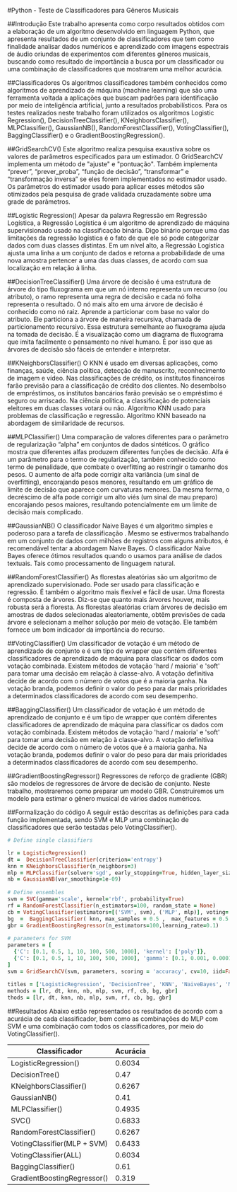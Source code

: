 #Python - Teste de Classificadores para Gêneros Musicais

##Introdução
Este trabalho apresenta como corpo resultados obtidos com a elaboração de um algoritmo desenvolvido em linguagem Python, que apresenta resultados de um conjunto de classificadores que tem como finalidade analisar dados numéricos e aprendizado com imagens espectrais de áudio oriundas de experimentos com diferentes gêneros musicais, buscando como resultado de importância a busca por um classificador ou uma combinação de classificadores que mostrarem uma melhor acurácia.

##Classificadores
Os algoritmos classificadores também conhecidos como algoritmos de aprendizado de máquina (machine learning) que são uma ferramenta voltada a aplicações que buscam padrões para identificação por meio de inteligência artificial, junto a resultados probabilísticos.
Para os testes realizados neste trabalho foram utilizados os algoritmos Logistic Regression(), DecisionTreeClassifier(), KNeighborsClassifier(), MLPClassifier(), GaussianNB(), RandomForestClassifier(), VotingClassifier(), BaggingClassifier() e o GradientBoostingRegression().

##GridSearchCV()
	Este algoritmo realiza pesquisa exaustiva sobre os valores de parâmetros especificados para um estimador. O GridSearchCV implementa um método de "ajuste" e "pontuação". Também implementa “prever”, “prever_proba”, “função de decisão”, “transformar” e “transformação inversa” se eles forem implementados no estimador usado.
Os parâmetros do estimador usado para aplicar esses métodos são otimizados pela pesquisa de grade validada cruzadamente sobre uma grade de parâmetros.

##Logistic Regression()
	Apesar da palavra Regressão em Regressão Logística, a Regressão Logística é um algoritmo de aprendizado de máquina supervisionado usado na classificação binária. Digo binário porque uma das limitações da regressão logística é o fato de que ele só pode categorizar dados com duas classes distintas. Em um nível alto, a Regressão Logística ajusta uma linha a um conjunto de dados e retorna a probabilidade de uma nova amostra pertencer a uma das duas classes, de acordo com sua localização em relação à linha.

##DecisionTreeClassifier()
	Uma árvore de decisão é uma estrutura de árvore do tipo fluxograma em que um nó interno representa um recurso (ou atributo), o ramo representa uma regra de decisão e cada nó folha representa o resultado. O nó mais alto em uma árvore de decisão é conhecido como nó raiz. Aprende a particionar com base no valor do atributo. Ele particiona a árvore de maneira recursiva, chamada de particionamento recursivo. Essa estrutura semelhante ao fluxograma ajuda na tomada de decisão. É a visualização como um diagrama de fluxograma que imita facilmente o pensamento no nível humano. É por isso que as árvores de decisão são fáceis de entender e interpretar.

##KNeighborsClassifier()
O KNN é usado em diversas aplicações, como finanças, saúde, ciência política, detecção de manuscrito, reconhecimento de imagem e vídeo. Nas classificações de crédito, os institutos financeiros farão previsão para a classificação de crédito dos clientes. No desembolso de empréstimos, os institutos bancários farão previsão se o empréstimo é seguro ou arriscado. Na ciência política, a classificação de potenciais eleitores em duas classes votará ou não. Algoritmo KNN usado para problemas de classificação e regressão. Algoritmo KNN baseado na abordagem de similaridade de recursos.

##MLPClassifier()
Uma comparação de valores diferentes para o parâmetro de regularização “alpha” em conjuntos de dados sintéticos. O gráfico mostra que diferentes alfas produzem diferentes funções de decisão. Alfa é um parâmetro para o termo de regularização, também conhecido como termo de penalidade, que combate o overfitting ao restringir o tamanho dos pesos. O aumento de alfa pode corrigir alta variância (um sinal de overfitting), encorajando pesos menores, resultando em um gráfico de limite de decisão que aparece com curvaturas menores. Da mesma forma, o decréscimo de alfa pode corrigir um alto viés (um sinal de mau preparo) encorajando pesos maiores, resultando potencialmente em um limite de decisão mais complicado.

##GaussianNB()
	O classificador Naive Bayes é um algoritmo simples e poderoso para a  tarefa de classificação . Mesmo se estivermos trabalhando em um conjunto de dados com milhões de registros com alguns atributos, é recomendável tentar a abordagem Naive Bayes. O classificador Naive Bayes oferece ótimos resultados quando o usamos para análise de dados textuais. Tais como processamento de linguagem natural.

##RandomForestClassifier()
	As florestas aleatórias são um algoritmo de aprendizado supervisionado. Pode ser usado para classificação e regressão. É também o algoritmo mais flexível e fácil de usar. Uma floresta é composta de árvores. Diz-se que quanto mais árvores houver, mais robusta será a floresta. As florestas aleatórias criam árvores de decisão em amostras de dados selecionadas aleatoriamente, obtêm previsões de cada árvore e selecionam a melhor solução por meio de votação. Ele também fornece um bom indicador da importância do recurso.

##VotingClassifier()
	Um classificador de votação é um método de aprendizado de conjunto e é um tipo de wrapper que contém diferentes classificadores de aprendizado de máquina para classificar os dados com votação combinada. Existem métodos de votação 'hard / maioria' e 'soft' para tomar uma decisão em relação à classe-alvo. A votação definitiva decide de acordo com o número de votos que é a maioria ganha. Na votação branda, podemos definir o valor do peso para dar mais prioridades a determinados classificadores de acordo com seu desempenho.

##BaggingClassifier()
	Um classificador de votação é um método de aprendizado de conjunto e é um tipo de wrapper que contém diferentes classificadores de aprendizado de máquina para classificar os dados com votação combinada. Existem métodos de votação 'hard / maioria' e 'soft' para tomar uma decisão em relação à classe-alvo. A votação definitiva decide de acordo com o número de votos que é a maioria ganha. Na votação branda, podemos definir o valor do peso para dar mais prioridades a determinados classificadores de acordo com seu desempenho.

##GradientBoostingRegressor()
	Regressores de reforço de gradiente (GBR) são modelos de regressores de árvore de decisão de conjunto. Neste trabalho, mostraremos como preparar um modelo GBR. Construiremos um modelo para estimar o gênero musical de vários dados numéricos. 

##Formalização do código
	A seguir estão descritas as definições para cada função implementada, sendo SVM e MLP uma combinação de classificadores que serão testadas pelo VotingClassifier().
```ruby
# Define single classifiers

lr = LogisticRegression()
dt =  DecisionTreeClassifier(criterion='entropy')
knn = KNeighborsClassifier(n_neighbors=3)
mlp = MLPClassifier(solver='sgd', early_stopping=True, hidden_layer_sizes=(100), activation='logistic', batch_size=100, max_iter=10000, learning_rate_init=0.1, momentum=0.2, tol=1e-10, random_state= rng)
nb = GaussianNB(var_smoothing=1e-09)
 
# Define ensembles
svm = SVC(gamma='scale', kernel='rbf', probability=True)
rf = RandomForestClassifier(n_estimators=100, random_state = None)
cb = VotingClassifier(estimators=[('SVM', svm), ('MLP', mlp)], voting='soft')
bg  =  BaggingClassifier( knn, max_samples = 0.5 ,  max_features = 0.5 )
gbr = GradientBoostingRegressor(n_estimators=100,learning_rate=0.1)
 
# parameters for SVM
parameters = [
  {'C': [0.1, 0.5, 1, 10, 100, 500, 1000], 'kernel': ['poly']},
  {'C': [0.1, 0.5, 1, 10, 100, 500, 1000], 'gamma': [0.1, 0.001, 0.0001, 0.00001], 'kernel': ['rbf']},
]
svm = GridSearchCV(svm, parameters, scoring = 'accuracy', cv=10, iid=False)
 
titles = ['LogisticRegression', 'DecisionTree', 'KNN', 'NaiveBayes', 'MLP', 'SVM', 'RF', 'SVM+MLP', 'BG', 'GBR']
methods = [lr, dt, knn, nb, mlp, svm, rf, cb, bg, gbr]
thods = [lr, dt, knn, nb, mlp, svm, rf, cb, bg, gbr]
``` 

##Resultados
Abaixo estão representados os resultados de acordo com a acurácia de cada classificador, bem como as combinações do MLP com SVM e uma combinação com todos os classificadores, por meio do VotingClassifier().

| Classificador               | Acurácia |
|-----------------------------|----------|
| LogisticRegression()        | 0.6034   |
| DecisionTree()              | 0.47     |
| KNeighborsClassifier()      | 0.6267   |
| GaussianNB()                | 0.41     |
| MLPClassifier()             | 0.4935   |
| SVC()                       | 0.6833   |
| RandomForestClassifier()    | 0.6267   |
| VotingClassifier(MLP + SVM) | 0.6433   |
| VotingClassifier(ALL)       | 0.6034   |
| BaggingClassifier()         | 0.61     |
| GradientBoostingRegressor() | 0.319    |
